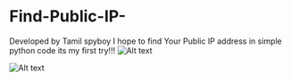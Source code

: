 # Find-Public-IP-
Developed by Tamil spyboy
I hope to find Your Public IP address in simple python code
its my first try!!!
![Alt text](https://github.com/tamilbotnet/qping/blob/master/img/2.png?raw=true " Step 2")
	 
![Alt text](https://github.com/tamilbotnet/qping/blob/master/img/1.png?raw=true " Step 1")

